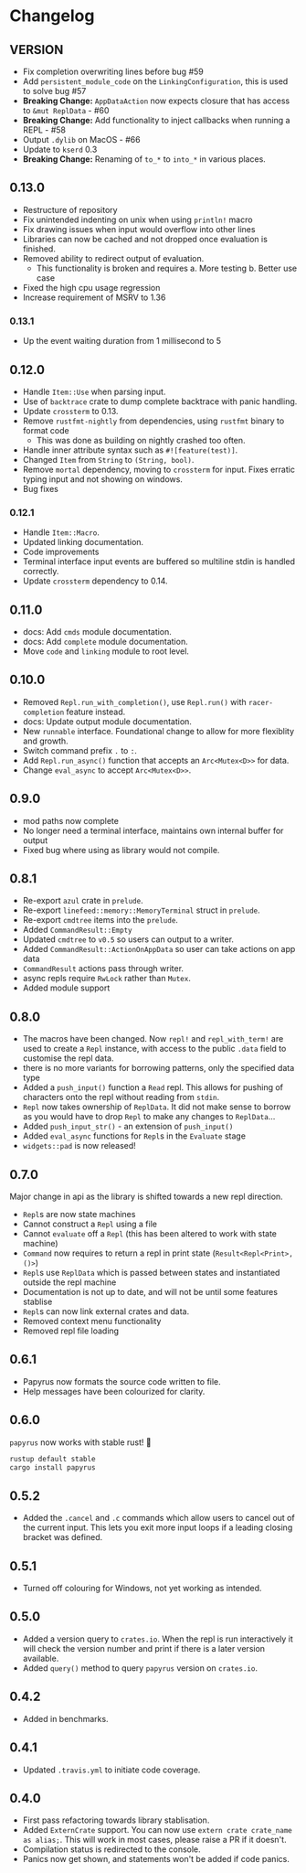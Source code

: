 # Changelog

## VERSION
- Fix completion overwriting lines before bug #59
- Add `persistent_module_code` on the `LinkingConfiguration`, this is used to solve bug #57
- **Breaking Change:** `AppDataAction` now expects closure that has access to `&mut ReplData` - #60
- **Breaking Change:** Add functionality to inject callbacks when running a REPL - #58
- Output `.dylib` on MacOS - #66
- Update to `kserd` 0.3
- **Breaking Change:** Renaming of `to_*` to `into_*` in various places.

## 0.13.0
- Restructure of repository
- Fix unintended indenting on unix when using `println!` macro
- Fix drawing issues when input would overflow into other lines
- Libraries can now be cached and not dropped once evaluation is finished.
- Removed ability to redirect output of evaluation.
  - This functionality is broken and requires 
    a. More testing
    b. Better use case
- Fixed the high cpu usage regression
- Increase requirement of MSRV to 1.36

### 0.13.1
- Up the event waiting duration from 1 millisecond to 5

## 0.12.0
- Handle `Item::Use` when parsing input.
- Use of `backtrace` crate to dump complete backtrace with panic handling.
- Update `crossterm` to 0.13.
- Remove `rustfmt-nightly` from dependencies, using `rustfmt` binary to format code
  - This was done as building on nightly crashed too often.
- Handle inner attribute syntax such as `#![feature(test)]`.
- Changed `Item` from `String` to `(String, bool)`.
- Remove `mortal` dependency, moving to `crossterm` for input. Fixes erratic typing input and not
    showing on windows.
- Bug fixes

### 0.12.1
- Handle `Item::Macro`.
- Updated linking documentation.
- Code improvements
- Terminal interface input events are buffered so multiline stdin is handled correctly.
- Update `crossterm` dependency to 0.14.

## 0.11.0

- docs: Add `cmds` module documentation.
- docs: Add `complete` module documentation.
- Move `code` and `linking` module to root level.

## 0.10.0

- Removed `Repl.run_with_completion()`, use `Repl.run()` with `racer-completion` feature instead.
- docs: Update output module documentation.
- New `runnable` interface. Foundational change to allow for more flexiblity and growth.
- Switch command prefix `.` to `:`.
- Add `Repl.run_async()` function that accepts an `Arc<Mutex<D>>` for data.
- Change `eval_async` to accept `Arc<Mutex<D>>`.

## 0.9.0

- mod paths now complete
- No longer need a terminal interface, maintains own internal buffer for output
- Fixed bug where using as library would not compile.

## 0.8.1

- Re-export `azul` crate in `prelude`.
- Re-export `linefeed::memory::MemoryTerminal` struct in `prelude`.
- Re-export `cmdtree` items into the `prelude`.
- Added `CommandResult::Empty`
- Updated `cmdtree` to `v0.5` so users can output to a writer.
- Added `CommandResult::ActionOnAppData` so user can take actions on app data
- `CommandResult` actions pass through writer.
- async repls require `RwLock` rather than `Mutex`.
- Added module support

## 0.8.0

- The macros have been changed. Now `repl!` and `repl_with_term!` are used to create a `Repl` instance, with access to the public `.data` field to customise the repl data.
- there is no more variants for borrowing patterns, only the specified data type
- Added a `push_input()` function a `Read` repl. This allows for pushing of characters onto the repl without reading from `stdin`.
- `Repl` now takes ownership of `ReplData`. It did not make sense to borrow as you would have to drop `Repl` to make any changes to `ReplData`...
- Added `push_input_str()` - an extension of `push_input()`
- Added `eval_async` functions for `Repl`s in the `Evaluate` stage
- `widgets::pad` is now released!

## 0.7.0

Major change in api as the library is shifted towards a new repl direction.

- `Repl`s are now state machines
- Cannot construct a `Repl` using a file
- Cannot `evaluate` off a `Repl` (this has been altered to work with state machine)
- `Command` now requires to return a repl in print state (`Result<Repl<Print>, ()>`)
- `Repl`s use `ReplData` which is passed between states and instantiated outside the repl machine
- Documentation is not up to date, and will not be until some features stablise
- `Repl`s can now link external crates and data.
- Removed context menu functionality
- Removed repl file loading

## 0.6.1

- Papyrus now formats the source code written to file.
- Help messages have been colourized for clarity.

## 0.6.0

`papyrus` now works with stable rust! 🎉

```sh
rustup default stable
cargo install papyrus
```

## 0.5.2

- Added the `.cancel` and `.c` commands which allow users to cancel out of the current input. This lets you exit more input loops if a leading closing bracket was defined.

## 0.5.1

- Turned off colouring for Windows, not yet working as intended.

## 0.5.0

- Added a version query to `crates.io`. When the repl is run interactively it will check the version number and print if there is a later version available.
- Added `query()` method to query `papyrus` version on `crates.io`.

## 0.4.2

- Added in benchmarks.

## 0.4.1

- Updated `.travis.yml` to initiate code coverage.

## 0.4.0

- First pass refactoring towards library stablisation.
- Added `ExternCrate` support. You can now use `extern crate crate_name as alias;`. This will work in most cases, please raise a PR if it doesn't.
- Compilation status is redirected to the console.
- Panics now get shown, and statements won't be added if code panics.
